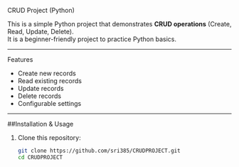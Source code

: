 CRUD Project (Python)

This is a simple Python project that demonstrates **CRUD operations** (Create, Read, Update, Delete).  
It is a beginner-friendly project to practice Python basics.

---

 Features
- Create new records
- Read existing records
- Update records
- Delete records
- Configurable settings

---

##Installation & Usage

1. Clone this repository:
   ```bash
   git clone https://github.com/sri385/CRUDPROJECT.git
   cd CRUDPROJECT
